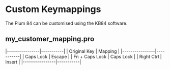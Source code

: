 # Custom Keymappings

The Plum 84 can be customised using the KB84 software.

## my_customer_mapping.pro

|----------------|-----------|
| Original Key   | Mapping   |
|----------------|-----------|
| Caps Lock      | Escape    |
| Fn + Caps Lock | Caps Lock |
| Right Ctrl     | Insert    |
|----------------|-----------|

